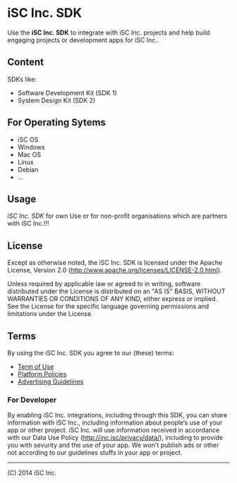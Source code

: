 iSC Inc. SDK
===

Use the **iSC Inc. SDK** to integrate with iSC Inc. projects and help build engaging projects or development apps for iSC Inc..

## Content
SDKs like:
* Software Development Kit (SDK 1)
* System Design Kit (SDK 2)

## For Operating Sytems
* iSC OS
* Windows
* Mac OS
* Linux
* Debian
* ...

## Usage
*iSC Inc. SDK* for own Use or for non-profit organisations which are partners with iSC Inc.!!!

## License
Except as otherwise noted, the iSC Inc. SDK is licensed under the Apache License, Version 2.0 (http://www.apache.org/licenses/LICENSE-2.0.html).

Unless required by applicable law or agreed to in writing, software distributed under the License is distributed on an "AS IS" BASIS, WITHOUT WARRANTIES OR CONDITIONS OF ANY KIND, either express or implied. See the License for the specific language governing permissions and limitations under the License.

## Terms
By using the iSC Inc. SDK you agree to our (these) terms:
* [Term of Use](http://inc.isc/policy/usage/)
* [Platform Policies](https://developers.inc.isc/policy/platform/)
* [Advertising Guidelines](https://www.inc.isc/policy/ads/)

### For Developer
By enabling iSC Inc. integrations, including through this SDK, you can share information with iSC Inc., including information about people’s use of your app or other project.
iSC Inc. will use information received in accordance with our Data Use Policy (http://inc.isc/privacy/data/), including to provide you with sevurity and the use of your app.
We won't publish ads or other not according to our guidelines stuffs in your app or project.

----

(C) 2014 iSC Inc.
